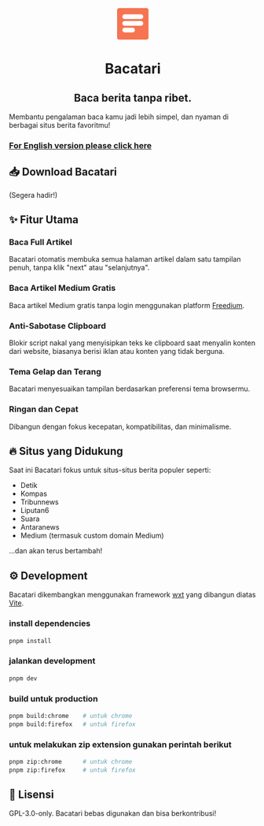 <div align="center">
    <img src="./public/icon/128.png" alt="Bacatari" width="64" height="64" >
    <h1>Bacatari</h1>
    <h2>Baca berita tanpa ribet.</h2>
</div>

Membantu pengalaman baca kamu jadi lebih simpel, dan nyaman di berbagai situs berita favoritmu!

### [For English version please click here](./README_EN.md)

## 📥 Download Bacatari

(Segera hadir!)

## ✨ Fitur Utama

### Baca Full Artikel

Bacatari otomatis membuka semua halaman artikel dalam satu tampilan penuh, tanpa klik "next" atau "selanjutnya".

### Baca Artikel Medium Gratis

Baca artikel Medium gratis tanpa login menggunakan platform <a href="https://freedium.cfd/" target="_blank">Freedium</a>.

### Anti-Sabotase Clipboard

Blokir script nakal yang menyisipkan teks ke clipboard saat menyalin konten dari website, biasanya berisi iklan atau konten yang tidak berguna.

### Tema Gelap dan Terang

Bacatari menyesuaikan tampilan berdasarkan preferensi tema browsermu.

### Ringan dan Cepat

Dibangun dengan fokus kecepatan, kompatibilitas, dan minimalisme.

## 🔥 Situs yang Didukung

Saat ini Bacatari fokus untuk situs-situs berita populer seperti:

- Detik
- Kompas
- Tribunnews
- Liputan6
- Suara
- Antaranews
- Medium (termasuk custom domain Medium)

...dan akan terus bertambah!

## ⚙️ Development

Bacatari dikembangkan menggunakan framework [wxt](https://wxt.dev/) yang dibangun diatas [Vite](https://vitejs.dev/).

### install dependencies

```bash
pnpm install
```

### jalankan development

```bash
pnpm dev
```

### build untuk production

```bash
pnpm build:chrome    # untuk chrome
pnpm build:firefox   # untuk firefox
```

### untuk melakukan zip extension gunakan perintah berikut

```bash
pnpm zip:chrome      # untuk chrome
pnpm zip:firefox     # untuk firefox
```

## 📜 Lisensi

GPL-3.0-only. Bacatari bebas digunakan dan bisa berkontribusi!
